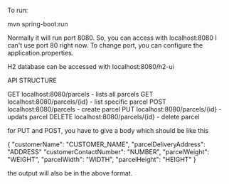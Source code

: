 To run:

mvn spring-boot:run

Normally it will run port 8080.
So, you can access with localhost:8080
I can't use port 80 right now.
To change port, you can configure the application.properties.

H2 database can be accessed with localhost:8080/h2-ui

API STRUCTURE

GET    localhost:8080/parcels       - lists all parcels
GET    localhost:8080/parcels/{id}  - list specific parcel
POST   localhost:8080/parcels       - create parcel
PUT    localhost:8080/parcels/{id}  - updats parcel
DELETE localhost:8080/parcels/{id}  - delete parcel

for PUT and POST, you have to give a body which should
be like this

{
	"customerName": "CUSTOMER_NAME",
	"parcelDeliveryAddress": "ADDRESS"
	"customerContactNumber": "NUMBER",
	"parcelWeight": "WEIGHT",
	"parcelWidth": "WIDTH",
	"parcelHeight": "HEIGHT"
}

the output will also be in the above format.
